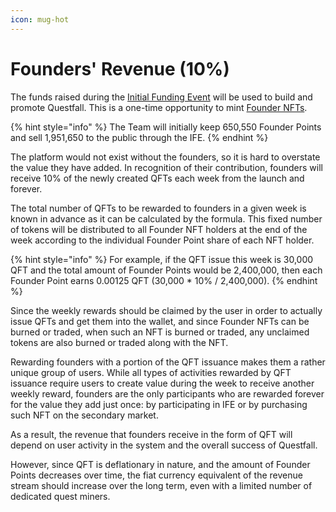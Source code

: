 ```yaml
---
icon: mug-hot
---
```


# Founders' Revenue (10%)

The funds raised during the [Initial Funding Event](../roadmap/initial-funding-event.md) will be used to build and promote Questfall. This is a one-time opportunity to mint [Founder NFTs](../assets/founder-nfts.md).

{% hint style="info" %}
The Team will initially keep 650,550 Founder Points and sell 1,951,650 to the public through the IFE.
{% endhint %}

The platform would not exist without the founders, so it is hard to overstate the value they have added. In recognition of their contribution, founders will receive 10% of the newly created QFTs each week from the launch and forever.

The total number of QFTs to be rewarded to founders in a given week is known in advance as it can be calculated by the formula. This fixed number of tokens will be distributed to all Founder NFT holders at the end of the week according to the individual Founder Point share of each NFT holder.

{% hint style="info" %}
For example, if the QFT issue this week is 30,000 QFT and the total amount of Founder Points would be 2,400,000, then each Founder Point earns 0.00125 QFT (30,000 \* 10% / 2,400,000).
{% endhint %}

Since the weekly rewards should be claimed by the user in order to actually issue QFTs and get them into the wallet, and since Founder NFTs can be burned or traded, when such an NFT is burned or traded, any unclaimed tokens are also burned or traded along with the NFT.

Rewarding founders with a portion of the QFT issuance makes them a rather unique group of users. While all types of activities rewarded by QFT issuance require users to create value during the week to receive another weekly reward, founders are the only participants who are rewarded forever for the value they add just once: by participating in IFE or by purchasing such NFT on the secondary market.

As a result, the revenue that founders receive in the form of QFT will depend on user activity in the system and the overall success of Questfall.&#x20;

However, since QFT is deflationary in nature, and the amount of Founder Points decreases over time, the fiat currency equivalent of the revenue stream should increase over the long term, even with a limited number of dedicated quest miners.
